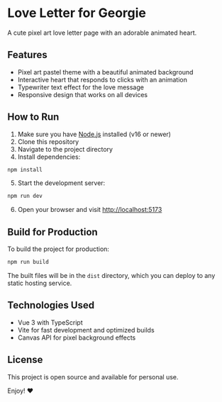 # Love Letter for Georgie

A cute pixel art love letter page with an adorable animated heart.

## Features

- Pixel art pastel theme with a beautiful animated background
- Interactive heart that responds to clicks with an animation
- Typewriter text effect for the love message
- Responsive design that works on all devices

## How to Run

1. Make sure you have [Node.js](https://nodejs.org/) installed (v16 or newer)
2. Clone this repository
3. Navigate to the project directory
4. Install dependencies:

```bash
npm install
```

5. Start the development server:

```bash
npm run dev
```

6. Open your browser and visit [http://localhost:5173](http://localhost:5173)

## Build for Production

To build the project for production:

```bash
npm run build
```

The built files will be in the `dist` directory, which you can deploy to any static hosting service.

## Technologies Used

- Vue 3 with TypeScript
- Vite for fast development and optimized builds
- Canvas API for pixel background effects

## License

This project is open source and available for personal use.

Enjoy! ❤️
